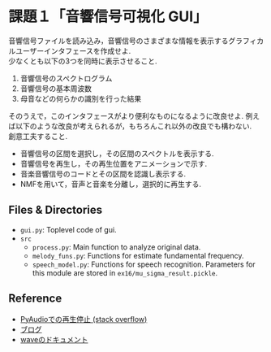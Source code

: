 # 課題１「音響信号可視化 GUI」
音響信号ファイルを読み込み，音響信号のさまざまな情報を表示するグラフィカルユーザーインタフェースを作成せよ.  
少なくとも以下の3つを同時に表示させること.
  1. 音響信号のスペクトログラム
  2. 音響信号の基本周波数
  3. 母音などの何らかの識別を行った結果

そのうえで，このインタフェースがより便利なものになるように改良せよ. 例えば以下のような改良が考えられるが，もちろんこれ以外の改良でも構わない.  
創意工夫すること.
- 音響信号の区間を選択し，その区間のスペクトルを表示する.
- 音響信号を再生し，その再生位置をアニメーションで示す.
- 音楽音響信号のコードとその区間を認識し表示する.
- NMFを用いて，音声と音楽を分離し，選択的に再生する.

## Files & Directories
- `gui.py`: Toplevel code of gui.
- `src`
  + `process.py`: Main function to analyze original data.
  + `melody_funs.py`: Functions for estimate fundamental frequency.
  + `speech_model.py`: Functions for speech recognition. Parameters for this module are stored in `ex16/mu_sigma_result.pickle`.

## Reference
- [PyAudioでの再生停止 (stack overflow)](https://stackoverflow.com/questions/33851107/tkinter-button-calling-function-to-play-wave-with-pyaudio-crashes)
- [ブログ](https://shizenkarasuzon.hatenablog.com/entry/2018/12/31/145510)
- [waveのドキュメント](https://docs.python.org/ja/3/library/wave.html#wave.Wave_read.readframes)